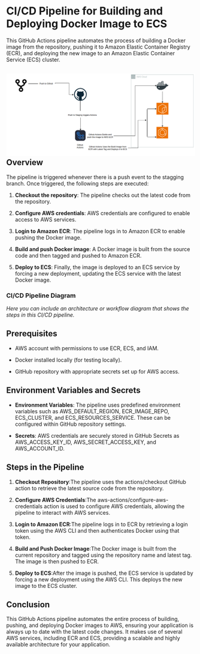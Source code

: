 CI/CD Pipeline for Building and Deploying Docker Image to ECS
=============================================================

This GitHub Actions pipeline automates the process of building a Docker image from the repository, pushing it to Amazon Elastic Container Registry (ECR), and deploying the new image to an Amazon Elastic Container Service (ECS) cluster.


![Architecture Diagram](./architecture.png) 
Overview
--------

The pipeline is triggered whenever there is a push event to the stagging branch. Once triggered, the following steps are executed:

1.  **Checkout the repository**: The pipeline checks out the latest code from the repository.
    
2.  **Configure AWS credentials**: AWS credentials are configured to enable access to AWS services.
    
3.  **Login to Amazon ECR**: The pipeline logs in to Amazon ECR to enable pushing the Docker image.
    
4.  **Build and push Docker image**: A Docker image is built from the source code and then tagged and pushed to Amazon ECR.
    
5.  **Deploy to ECS**: Finally, the image is deployed to an ECS service by forcing a new deployment, updating the ECS service with the latest Docker image.
    

### CI/CD Pipeline Diagram

_Here you can include an architecture or workflow diagram that shows the steps in this CI/CD pipeline._

Prerequisites
-------------

*   AWS account with permissions to use ECR, ECS, and IAM.
    
*   Docker installed locally (for testing locally).
    
*   GitHub repository with appropriate secrets set up for AWS access.
    

Environment Variables and Secrets
---------------------------------

*   **Environment Variables**: The pipeline uses predefined environment variables such as AWS\_DEFAULT\_REGION, ECR\_IMAGE\_REPO, ECS\_CLUSTER, and ECS\_RESOURCES\_SERVICE. These can be configured within GitHub repository settings.
    
*   **Secrets**: AWS credentials are securely stored in GitHub Secrets as AWS\_ACCESS\_KEY\_ID, AWS\_SECRET\_ACCESS\_KEY, and AWS\_ACCOUNT\_ID.
    

Steps in the Pipeline
---------------------

1.  **Checkout Repository**:The pipeline uses the actions/checkout GitHub action to retrieve the latest source code from the repository.
    
2.  **Configure AWS Credentials**:The aws-actions/configure-aws-credentials action is used to configure AWS credentials, allowing the pipeline to interact with AWS services.
    
3.  **Login to Amazon ECR**:The pipeline logs in to ECR by retrieving a login token using the AWS CLI and then authenticates Docker using that token.
    
4.  **Build and Push Docker Image**:The Docker image is built from the current repository and tagged using the repository name and latest tag. The image is then pushed to ECR.
    
5.  **Deploy to ECS**:After the image is pushed, the ECS service is updated by forcing a new deployment using the AWS CLI. This deploys the new image to the ECS cluster.
    

Conclusion
----------

This GitHub Actions pipeline automates the entire process of building, pushing, and deploying Docker images to AWS, ensuring your application is always up to date with the latest code changes. It makes use of several AWS services, including ECR and ECS, providing a scalable and highly available architecture for your application.